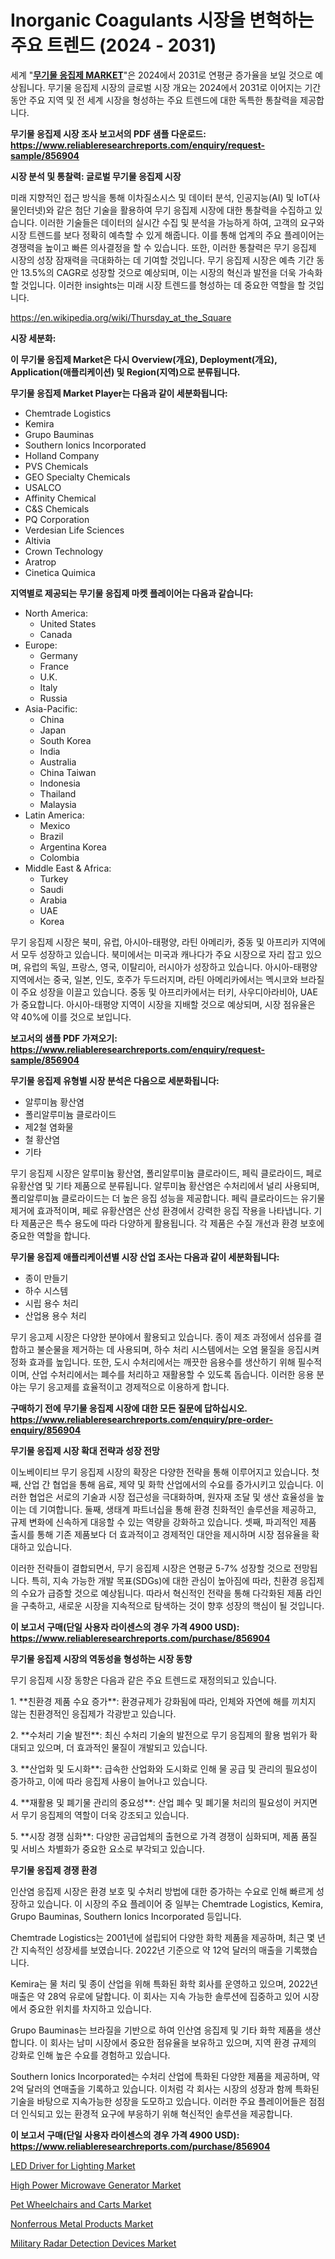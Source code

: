 <p><h1>Inorganic Coagulants 시장을 변혁하는 주요 트렌드 (2024 - 2031)</h1></p><p>세계 "<strong><a href="https://www.reliableresearchreports.com/inorganic-coagulants-r856904?utm_campaign=106&utm_medium=8&utm_source=Github&utm_content=ia&utm_term=06102024&utm_id=inorganic-coagulants">무기물 응집제 MARKET</a></strong>"은 2024에서 2031로 연평균 증가율을 보일 것으로 예상됩니다. 무기물 응집제 시장의 글로벌 시장 개요는 2024에서 2031로 이어지는 기간 동안 주요 지역 및 전 세계 시장을 형성하는 주요 트렌드에 대한 독특한 통찰력을 제공합니다.</p>
<p><strong>무기물 응집제 시장 조사 보고서의 PDF 샘플 다운로드: <a href="https://www.reliableresearchreports.com/enquiry/request-sample/856904?utm_campaign=106&utm_medium=8&utm_source=Github&utm_content=ia&utm_term=06102024&utm_id=inorganic-coagulants">https://www.reliableresearchreports.com/enquiry/request-sample/856904</a></strong></p>
<p><strong>시장 분석 및 통찰력: 글로벌 무기물 응집제 시장</strong></p>
<p><p>미래 지향적인 접근 방식을 통해 이차질소시스 및 데이터 분석, 인공지능(AI) 및 IoT(사물인터넷)와 같은 첨단 기술을 활용하여 무기 응집제 시장에 대한 통찰력을 수집하고 있습니다. 이러한 기술들은 데이터의 실시간 수집 및 분석을 가능하게 하여, 고객의 요구와 시장 트렌드를 보다 정확히 예측할 수 있게 해줍니다. 이를 통해 업계의 주요 플레이어는 경쟁력을 높이고 빠른 의사결정을 할 수 있습니다. 또한, 이러한 통찰력은 무기 응집제 시장의 성장 잠재력을 극대화하는 데 기여할 것입니다. 무기 응집제 시장은 예측 기간 동안 13.5%의 CAGR로 성장할 것으로 예상되며, 이는 시장의 혁신과 발전을 더욱 가속화할 것입니다. 이러한 insights는 미래 시장 트렌드를 형성하는 데 중요한 역할을 할 것입니다.</p></p>
<p><a href="%7CAUTHORITHY_DOMAIN_URL%7C?utm_campaign=106&utm_medium=8&utm_source=Github&utm_content=ia&utm_term=06102024&utm_id=inorganic-coagulants">https://en.wikipedia.org/wiki/Thursday_at_the_Square</a></p>
<p><strong>시장 세분화:</strong></p>
<p><strong>이 무기물 응집제 Market은 다시 Overview(개요), Deployment(개요), Application(애플리케이션) 및 Region(지역)으로 분류됩니다.</strong></p>
<p><strong>무기물 응집제 Market Player는 다음과 같이 세분화됩니다:</strong></p>
<p><ul><li>Chemtrade Logistics</li><li>Kemira</li><li>Grupo Bauminas</li><li>Southern Ionics Incorporated</li><li>Holland Company</li><li>PVS Chemicals</li><li>GEO Specialty Chemicals</li><li>USALCO</li><li>Affinity Chemical</li><li>C&S Chemicals</li><li>PQ Corporation</li><li>Verdesian Life Sciences</li><li>Altivia</li><li>Crown Technology</li><li>Aratrop</li><li>Cinetica Quimica</li></ul></p>
<p><strong>지역별로 제공되는 무기물 응집제 마켓 플레이어는 다음과 같습니다:</strong></p>
<p><ul>
    <li>
        North America:
        <ul>
            <li>United States</li>
            <li>Canada</li>
        </ul>
    </li>
    <li>
        Europe:
        <ul>
            <li>Germany</li>
            <li>France</li>
            <li>U.K.</li>
            <li>Italy</li>
            <li>Russia</li>
        </ul>
    </li>
    <li>
        Asia-Pacific:
        <ul>
            <li>China</li>
            <li>Japan</li>
            <li>South Korea</li>
            <li>India</li>
            <li>Australia</li>
            <li>China Taiwan</li>
            <li>Indonesia</li>
            <li>Thailand</li>
            <li>Malaysia</li>
        </ul>
    </li>
    <li>
        Latin America:
        <ul>
            <li>Mexico</li>
            <li>Brazil</li>
            <li>Argentina Korea</li>
            <li>Colombia</li>
        </ul>
    </li>
    <li>
        Middle East & Africa:
        <ul>
            <li>Turkey</li>
            <li>Saudi</li>
            <li>Arabia</li>
            <li>UAE</li>
            <li>Korea</li>
        </ul>
    </li>
    </ul></p>
<p><p>무기 응집제 시장은 북미, 유럽, 아시아-태평양, 라틴 아메리카, 중동 및 아프리카 지역에서 모두 성장하고 있습니다. 북미에서는 미국과 캐나다가 주요 시장으로 자리 잡고 있으며, 유럽의 독일, 프랑스, 영국, 이탈리아, 러시아가 성장하고 있습니다. 아시아-태평양 지역에서는 중국, 일본, 인도, 호주가 두드러지며, 라틴 아메리카에서는 멕시코와 브라질이 주요 성장을 이끌고 있습니다. 중동 및 아프리카에서는 터키, 사우디아라비아, UAE가 중요합니다. 아시아-태평양 지역이 시장을 지배할 것으로 예상되며, 시장 점유율은 약 40%에 이를 것으로 보입니다.</p></p>
<p><strong>보고서의 샘플 PDF 가져오기: <a href="https://www.reliableresearchreports.com/enquiry/request-sample/856904?utm_campaign=106&utm_medium=8&utm_source=Github&utm_content=ia&utm_term=06102024&utm_id=inorganic-coagulants">https://www.reliableresearchreports.com/enquiry/request-sample/856904</a></strong></p>
<p><strong>무기물 응집제 유형별 시장 분석은 다음으로 세분화됩니다:</strong></p>
<p><ul><li>알루미늄 황산염</li><li>폴리알루미늄 클로라이드</li><li>제2철 염화물</li><li>철 황산염</li><li>기타</li></ul></p>
<p><p>무기 응집제 시장은 알루미늄 황산염, 폴리알루미늄 클로라이드, 페릭 클로라이드, 페로 유황산염 및 기타 제품으로 분류됩니다. 알루미늄 황산염은 수처리에서 널리 사용되며, 폴리알루미늄 클로라이드는 더 높은 응집 성능을 제공합니다. 페릭 클로라이드는 유기물 제거에 효과적이며, 페로 유황산염은 산성 환경에서 강력한 응집 작용을 나타냅니다. 기타 제품군은 특수 용도에 따라 다양하게 활용됩니다. 각 제품은 수질 개선과 환경 보호에 중요한 역할을 합니다.</p></p>
<p><strong>무기물 응집제 애플리케이션별 시장 산업 조사는 다음과 같이 세분화됩니다:</strong></p>
<p><ul><li>종이 만들기</li><li>하수 시스템</li><li>시립 용수 처리</li><li>산업용 용수 처리</li></ul></p>
<p><p>무기 응고제 시장은 다양한 분야에서 활용되고 있습니다. 종이 제조 과정에서 섬유를 결합하고 불순물을 제거하는 데 사용되며, 하수 처리 시스템에서는 오염 물질을 응집시켜 정화 효과를 높입니다. 또한, 도시 수처리에서는 깨끗한 음용수를 생산하기 위해 필수적이며, 산업 수처리에서는 폐수를 처리하고 재활용할 수 있도록 돕습니다. 이러한 응용 분야는 무기 응고제를 효율적이고 경제적으로 이용하게 합니다.</p></p>
<p><strong>구매하기 전에 무기물 응집제 시장에 대한 모든 질문에 답하십시오. <a href="https://www.reliableresearchreports.com/enquiry/pre-order-enquiry/856904?utm_campaign=106&utm_medium=8&utm_source=Github&utm_content=ia&utm_term=06102024&utm_id=inorganic-coagulants">https://www.reliableresearchreports.com/enquiry/pre-order-enquiry/856904</a></strong></p>
<p><strong>무기물 응집제 시장 확대 전략과 성장 전망</strong></p>
<p><p>이노베이티브 무기 응집제 시장의 확장은 다양한 전략을 통해 이루어지고 있습니다. 첫째, 산업 간 협업을 통해 음료, 제약 및 화학 산업에서의 수요를 증가시키고 있습니다. 이러한 협업은 서로의 기술과 시장 접근성을 극대화하며, 원자재 조달 및 생산 효율성을 높이는 데 기여합니다. 둘째, 생태계 파트너십을 통해 환경 친화적인 솔루션을 제공하고, 규제 변화에 신속하게 대응할 수 있는 역량을 강화하고 있습니다. 셋째, 파괴적인 제품 출시를 통해 기존 제품보다 더 효과적이고 경제적인 대안을 제시하며 시장 점유율을 확대하고 있습니다.</p><p>이러한 전략들이 결합되면서, 무기 응집제 시장은 연평균 5-7% 성장할 것으로 전망됩니다. 특히, 지속 가능한 개발 목표(SDGs)에 대한 관심이 높아짐에 따라, 친환경 응집제의 수요가 급증할 것으로 예상됩니다. 따라서 혁신적인 전략을 통해 다각화된 제품 라인을 구축하고, 새로운 시장을 지속적으로 탐색하는 것이 향후 성장의 핵심이 될 것입니다.</p></p>
<p><strong>이 보고서 구매(단일 사용자 라이센스의 경우 가격 4900 USD): <a href="https://www.reliableresearchreports.com/purchase/856904?utm_campaign=106&utm_medium=8&utm_source=Github&utm_content=ia&utm_term=06102024&utm_id=inorganic-coagulants">https://www.reliableresearchreports.com/purchase/856904</a></strong></p>
<p><strong>무기물 응집제 시장의 역동성을 형성하는 시장 동향</strong></p>
<p><p>무기 응집제 시장 동향은 다음과 같은 주요 트렌드로 재정의되고 있습니다.</p><p>1. **친환경 제품 수요 증가**: 환경규제가 강화됨에 따라, 인체와 자연에 해를 끼치지 않는 친환경적인 응집제가 각광받고 있습니다.</p><p>2. **수처리 기술 발전**: 최신 수처리 기술의 발전으로 무기 응집제의 활용 범위가 확대되고 있으며, 더 효과적인 물질이 개발되고 있습니다.</p><p>3. **산업화 및 도시화**: 급속한 산업화와 도시화로 인해 물 공급 및 관리의 필요성이 증가하고, 이에 따라 응집제 사용이 늘어나고 있습니다.</p><p>4. **재활용 및 폐기물 관리의 중요성**: 산업 폐수 및 폐기물 처리의 필요성이 커지면서 무기 응집제의 역할이 더욱 강조되고 있습니다.</p><p>5. **시장 경쟁 심화**: 다양한 공급업체의 출현으로 가격 경쟁이 심화되며, 제품 품질 및 서비스 차별화가 중요한 요소로 부각되고 있습니다.</p></p>
<p><strong>무기물 응집제 경쟁 환경</strong></p>
<p><p>인산염 응집제 시장은 환경 보호 및 수처리 방법에 대한 증가하는 수요로 인해 빠르게 성장하고 있습니다. 이 시장의 주요 플레이어 중 일부는 Chemtrade Logistics, Kemira, Grupo Bauminas, Southern Ionics Incorporated 등입니다.</p><p>Chemtrade Logistics는 2001년에 설립되어 다양한 화학 제품을 제공하며, 최근 몇 년 간 지속적인 성장세를 보였습니다. 2022년 기준으로 약 12억 달러의 매출을 기록했습니다.</p><p>Kemira는 물 처리 및 종이 산업을 위해 특화된 화학 회사를 운영하고 있으며, 2022년 매출은 약 28억 유로에 달합니다. 이 회사는 지속 가능한 솔루션에 집중하고 있어 시장에서 중요한 위치를 차지하고 있습니다.</p><p>Grupo Bauminas는 브라질을 기반으로 하여 인산염 응집제 및 기타 화학 제품을 생산합니다. 이 회사는 남미 시장에서 중요한 점유율을 보유하고 있으며, 지역 환경 규제의 강화로 인해 높은 수요를 경험하고 있습니다.</p><p>Southern Ionics Incorporated는 수처리 산업에 특화된 다양한 제품을 제공하며, 약 2억 달러의 연매출을 기록하고 있습니다. 이처럼 각 회사는 시장의 성장과 함께 특화된 기술을 바탕으로 지속가능한 성장을 도모하고 있습니다. 이러한 주요 플레이어들은 점점 더 인식되고 있는 환경적 요구에 부응하기 위해 혁신적인 솔루션을 제공합니다.</p></p>
<p><strong>이 보고서 구매(단일 사용자 라이센스의 경우 가격 4900 USD): <a href="https://www.reliableresearchreports.com/purchase/856904?utm_campaign=106&utm_medium=8&utm_source=Github&utm_content=ia&utm_term=06102024&utm_id=inorganic-coagulants">https://www.reliableresearchreports.com/purchase/856904</a></strong></p>
<p><p><a href="https://issuu.com/reportprime-2/docs/led-driver-for-lighting-market-size_1f743885e7745f?utm_campaign=106&utm_medium=8&utm_source=Github&utm_content=ia&utm_term=06102024&utm_id=inorganic-coagulants">LED Driver for Lighting Market</a></p><p><a href="https://www.linkedin.com/pulse/global-high-power-microwave-generator-nexus-sector-confluences-bfwfe?utm_campaign=106&utm_medium=8&utm_source=Github&utm_content=ia&utm_term=06102024&utm_id=inorganic-coagulants">High Power Microwave Generator Market</a></p><p><a href="https://github.com/GraceTurner587/Market-Research-Report-List-1/blob/main/pet-wheelchairs-and-carts-market.md?utm_campaign=106&utm_medium=8&utm_source=Github&utm_content=ia&utm_term=06102024&utm_id=inorganic-coagulants">Pet Wheelchairs and Carts Market</a></p><p><a href="https://medium.com/@anhtuanonline9x0_62312/digital-transformation-in-the-nonferrous-metal-products-industry-market-opportunities-and-bd66d6ad0625?postPublishedType=repub&utm_campaign=106&utm_medium=8&utm_source=Github&utm_content=ia&utm_term=06102024&utm_id=inorganic-coagulants">Nonferrous Metal Products Market</a></p><p><a href="https://github.com/ParvinKhatun77/Market-Research-Report-List-1/blob/main/military-radar-detection-devices-market.md?utm_campaign=106&utm_medium=8&utm_source=Github&utm_content=ia&utm_term=06102024&utm_id=inorganic-coagulants">Military Radar Detection Devices Market</a></p></p>